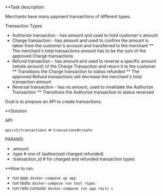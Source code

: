 **Task description:

Merchants have many payment transactions of different types.

Transaction Types
* Authorize transaction - has amount and used to hold customer's amount
* Charge transaction - has amount and used to confirm the amount is taken from the customer's account and transferred to the merchant
** The merchant's total transactions amount has to be the sum of the approved Charge transactions
* Refund transaction - has amount and used to reverse a specific amount (whole amount) of the Charge Transaction and return it to the customer
** Transitions the Charge transaction to status refunded
** The approved Refund transactions will decrease the merchant's total transaction amount
* Reversal transaction - has no amount, used to invalidate the Authorize Transaction
** Transitions the Authorize transaction to status reversed

Goal is to propose an API to create transactions.

**Solution

API:

`api/v1/transactions` => `transations#create`

PARAMS:

* :amount
* :type # one of (authorized charged refunded)
* :transaction_id # for charged and refunded transaction types 

**How to run:

* run app: `docker-compose up app`
* run tests: `docker-compose run test rspec`
* run rails console: `docker-compose run app rails c`

